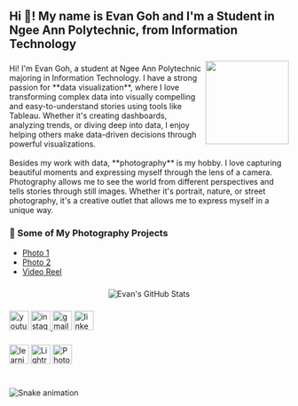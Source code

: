 <h2 align="left">Hi 👋! My name is Evan Goh and I'm a Student in Ngee Ann Polytechnic, from Information Technology</h2>

<img align="right" height="150" src="https://i.imgflip.com/65efzo.gif"  />

###

<div align="left">
  <p>Hi! I'm Evan Goh, a student at Ngee Ann Polytechnic majoring in Information Technology. I have a strong passion for **data visualization**, where I love transforming complex data into visually compelling and easy-to-understand stories using tools like Tableau. Whether it's creating dashboards, analyzing trends, or diving deep into data, I enjoy helping others make data-driven decisions through powerful visualizations.  
  <br><br>Besides my work with data, **photography** is my hobby. I love capturing beautiful moments and expressing myself through the lens of a camera. Photography allows me to see the world from different perspectives and tells stories through still images. Whether it's portrait, nature, or street photography, it's a creative outlet that allows me to express myself in a unique way.</p>
</div>

###

<h3 align="left">📸 Some of My Photography Projects</h3>
<ul>
  <li><a href="https://www.instagram.com/p/DCMBSRdzjYj/?utm_source=ig_web_copy_link&igsh=MzRlODBiNWFlZA==" target="_blank">Photo 1</a></li>
  <li><a href="https://www.instagram.com/p/DCMAI6kTjWD/?utm_source=ig_web_copy_link&igsh=MzRlODBiNWFlZA==" target="_blank">Photo 2</a></li>
  <li><a href="https://www.instagram.com/reel/C-KKzXPqiHw/?utm_source=ig_web_copy_link&igsh=MzRlODBiNWFlZA==" target="_blank">Video Reel</a></li>
</ul>

###

<div align="center">
  <img src="https://github-readme-stats.vercel.app/api?username=evangohh&show_icons=true&theme=dracula" alt="Evan's GitHub Stats" />
</div>

###

<div align="left">
  <img src="https://img.shields.io/static/v1?message=Youtube&logo=youtube&label=&color=FF0000&logoColor=white&labelColor=&style=for-the-badge" height="35" alt="youtube logo"  />
  <a href="https://www.instagram.com/evan.gohh/" target="_blank">
    <img src="https://img.shields.io/static/v1?message=Instagram&logo=instagram&label=&color=E4405F&logoColor=white&labelColor=&style=for-the-badge" height="35" alt="instagram logo"  />
  </a>
  <img src="https://img.shields.io/static/v1?message=Gmail&logo=gmail&label=&color=D14836&logoColor=white&labelColor=&style=for-the-badge" height="35" alt="gmail logo"  />
  <a href="https://www.linkedin.com/in/evan-thomas-goh/" target="_blank">
    <img src="https://img.shields.io/static/v1?message=LinkedIn&logo=linkedin&label=&color=0077B5&logoColor=white&labelColor=&style=for-the-badge" height="35" alt="linkedin logo" />
  </a>
  </a>
</div>

###

<div align="left">
  <img src="https://img.shields.io/static/v1?message=Currently_Learning-Photography&color=blue&style=for-the-badge" height="35" alt="learning status" />
  <img src="https://img.shields.io/static/v1?message=Lightroom&logo=adobelightroom&label=&color=1A1C1E&logoColor=white&labelColor=&style=for-the-badge" height="35" alt="Lightroom badge" />
  <img src="https://img.shields.io/static/v1?message=Photo%20Editing&logo=photoshop&label=&color=31A8FF&logoColor=white&labelColor=&style=for-the-badge" height="35" alt="Photo Editing badge" />
</div>

<br clear="both">

### 

<img src="https://raw.githubusercontent.com/maurodesouza/maurodesouza/output/snake.svg" alt="Snake animation" />
